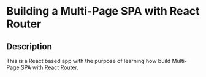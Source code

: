 # Building a Multi-Page SPA with React Router

## Description

This is a React based app with the purpose of learning how build Multi-Page SPA with React Router.
